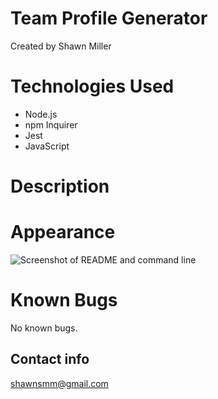 # Team Profile Generator
Created by Shawn Miller

# Technologies Used
- Node.js
- npm Inquirer
- Jest
- JavaScript

# Description


# Appearance
![Screenshot of README and command line](./assets/img/screenshot.jpg)

# Known Bugs
No known bugs.

## Contact info
shawnsmm@gmail.com